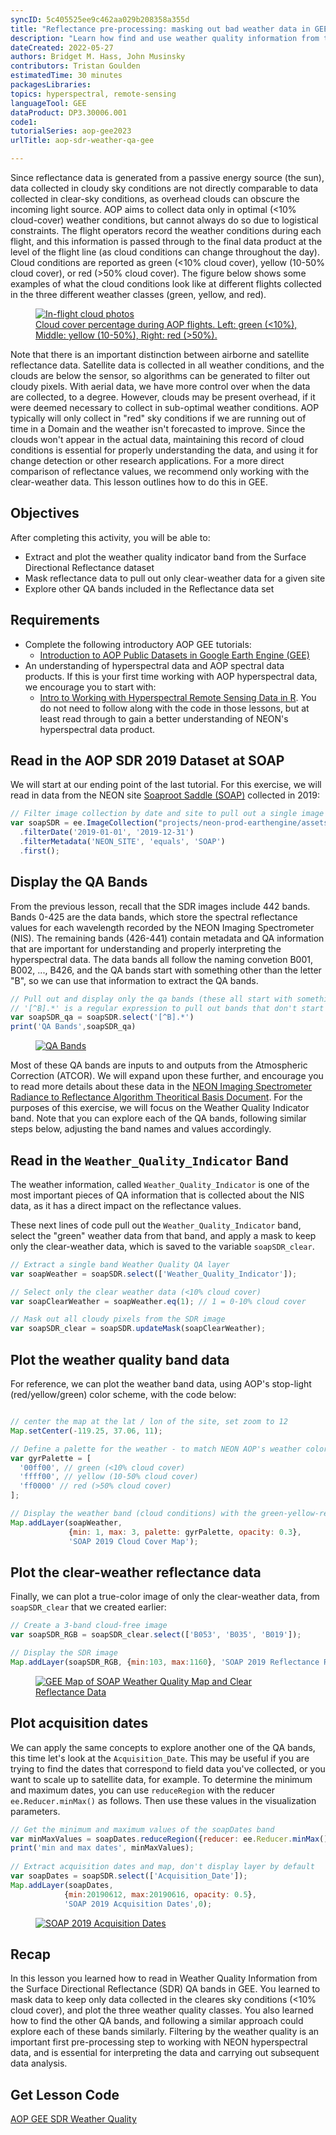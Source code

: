 ```yaml
---
syncID: 5c405525ee9c462aa029b208358a355d
title: "Reflectance pre-processing: masking out bad weather data in GEE"
description: "Learn how find and use weather quality information from the Reflectance QA band in GEE"
dateCreated: 2022-05-27
authors: Bridget M. Hass, John Musinsky
contributors: Tristan Goulden
estimatedTime: 30 minutes
packagesLibraries: 
topics: hyperspectral, remote-sensing
languageTool: GEE
dataProduct: DP3.30006.001
code1: 
tutorialSeries: aop-gee2023
urlTitle: aop-sdr-weather-qa-gee

---
```


Since reflectance data is generated from a passive energy source (the sun), data collected in cloudy sky conditions are not directly comparable to data collected in clear-sky conditions, as overhead clouds can obscure the incoming light source. AOP aims to collect data only in optimal (<10% cloud-cover) weather conditions, but cannot always do so due to logistical constraints. The flight operators record the weather conditions during each flight, and this information is passed through to the final data product at the level of the flight line (as cloud conditions can change throughout the day). Cloud conditions are reported as green (<10% cloud cover), yellow (10-50% cloud cover), or red (>50% cloud cover). The figure below shows some examples of what the cloud conditions look like at different flights collected in the three different weather classes (green, yellow, and red).

<figure>
	<a href="https://raw.githubusercontent.com/NEONScience/NEON-Data-Skills/main/graphics/aop-gee2023/1b_sdr_weather/flight_cloud_photos.png">
	<img src="https://raw.githubusercontent.com/NEONScience/NEON-Data-Skills/main/graphics/aop-gee2023/1b_sdr_weather/flight_cloud_photos.png" alt="In-flight cloud photos">
	<figcaption>Cloud cover percentage during AOP flights. Left: green (<10%), Middle: yellow (10-50%), Right: red (>50%).</figcaption>
	</a>
</figure>  

Note that there is an important distinction between airborne and satellite reflectance data. Satellite data is collected in all weather conditions, and the clouds are below the sensor, so algorithms can be generated to filter out cloudy pixels. With aerial data, we have more control over when the data are collected, to a degree. However, clouds may be present overhead, if it were deemed necessary to collect in sub-optimal weather conditions. AOP typically will only collect in "red" sky conditions if we are running out of time in a Domain and the weather isn't forecasted to improve. Since the clouds won't appear in the actual data, maintaining this record of cloud conditions is essential for properly understanding the data, and using it for change detection or other research applications. For a more direct comparison of reflectance values, we recommend only working with the clear-weather data. This lesson outlines how to do this in GEE.

<div id="ds-objectives" markdown="1">

## Objectives
After completing this activity, you will be able to:
- Extract and plot the weather quality indicator band from the Surface Directional Reflectance dataset
- Mask reflectance data to pull out only clear-weather data for a given site
- Explore other QA bands included in the Reflectance data set

## Requirements

- Complete the following introductory AOP GEE tutorials:
    - <a href="https://www.neonscience.org/resources/learning-hub/tutorials/intro-aop-gee-image-collections" target="_blank">Introduction to AOP Public Datasets in Google Earth Engine (GEE)</a>
- An understanding of hyperspectral data and AOP spectral data products. If this is your first time working with AOP hyperspectral data, we encourage you to start with:
    - <a href="https://www.neonscience.org/resources/learning-hub/tutorials/hsi-hdf5-r" target="_blank">Intro to Working with Hyperspectral Remote Sensing Data in R</a>. You do not need to follow along with the code in those lessons, but at least read through to gain a better understanding of NEON's hyperspectral data product.

</div>

## Read in the AOP SDR 2019 Dataset at SOAP

We will start at our ending point of the last tutorial. For this exercise, we will read in data from the NEON site <a href="https://www.neonscience.org/field-sites/soap" target="_blank">Soaproot Saddle (SOAP)</a> collected in 2019: 

```javascript
// Filter image collection by date and site to pull out a single image
var soapSDR = ee.ImageCollection("projects/neon-prod-earthengine/assets/HSI_REFL/001")
  .filterDate('2019-01-01', '2019-12-31')
  .filterMetadata('NEON_SITE', 'equals', 'SOAP')
  .first();
```
## Display the QA Bands

From the previous lesson, recall that the SDR images include 442 bands. Bands 0-425 are the data bands, which store the spectral reflectance values for each wavelength recorded by the NEON Imaging Spectrometer (NIS). The remaining bands (426-441) contain metadata and QA information that are important for understanding and properly interpreting the hyperspectral data. The data bands all follow the naming convetion B001, B002, ..., B426, and the QA bands start with something other than the letter "B", so we can use that information to extract the QA bands.

```javascript
// Pull out and display only the qa bands (these all start with something other than B)
// '[^B].*' is a regular expression to pull out bands that don't start with B
var soapSDR_qa = soapSDR.select('[^B].*') 
print('QA Bands',soapSDR_qa)
```

<figure>
	<a href="https://raw.githubusercontent.com/NEONScience/NEON-Data-Skills/main/graphics/aop-gee2023/1b_sdr_weather/qa_bands.PNG">
	<img src="https://raw.githubusercontent.com/NEONScience/NEON-Data-Skills/main/graphics/aop-gee2023/1b_sdr_weather/qa_bands.PNG" alt="QA Bands"></a>
</figure>

Most of these QA bands are inputs to and outputs from the Atmospheric Correction (ATCOR). We will expand upon these further, and encourage you to read more details about these data in the <a href="https://data.neonscience.org/api/v0/documents/NEON.DOC.001288vB?inline=true" target="_blank">NEON Imaging Spectrometer Radiance to Reflectance Algorithm Theoritical Basis Document</a>. For the purposes of this exercise, we will focus on the Weather Quality Indicator band. Note that you can explore each of the QA bands, following similar steps below, adjusting the band names and values accordingly.

## Read in the `Weather_Quality_Indicator` Band

The weather information, called `Weather_Quality_Indicator` is one of the most important pieces of QA information that is collected about the NIS data, as it has a direct impact on the reflectance values. 

These next lines of code pull out the `Weather_Quality_Indicator` band, select the "green" weather data from that band, and apply a mask to keep only the clear-weather data, which is saved to the variable `soapSDR_clear`.

```javascript
// Extract a single band Weather Quality QA layer
var soapWeather = soapSDR.select(['Weather_Quality_Indicator']);

// Select only the clear weather data (<10% cloud cover)
var soapClearWeather = soapWeather.eq(1); // 1 = 0-10% cloud cover

// Mask out all cloudy pixels from the SDR image
var soapSDR_clear = soapSDR.updateMask(soapClearWeather);
```

## Plot the weather quality band data

For reference, we can plot the weather band data, using AOP's stop-light (red/yellow/green) color scheme, with the code below:

```javascript

// center the map at the lat / lon of the site, set zoom to 12
Map.setCenter(-119.25, 37.06, 11);

// Define a palette for the weather - to match NEON AOP's weather color conventions
var gyrPalette = [
  '00ff00', // green (<10% cloud cover)
  'ffff00', // yellow (10-50% cloud cover)
  'ff0000' // red (>50% cloud cover)
];

// Display the weather band (cloud conditions) with the green-yellow-red palette
Map.addLayer(soapWeather,
             {min: 1, max: 3, palette: gyrPalette, opacity: 0.3},
             'SOAP 2019 Cloud Cover Map');
```

## Plot the clear-weather reflectance data
Finally, we can plot a true-color image of only the clear-weather data, from `soapSDR_clear` that we created earlier:

```javascript
// Create a 3-band cloud-free image 
var soapSDR_RGB = soapSDR_clear.select(['B053', 'B035', 'B019']);

// Display the SDR image
Map.addLayer(soapSDR_RGB, {min:103, max:1160}, 'SOAP 2019 Reflectance RGB');
```

<figure>
	<a href="https://raw.githubusercontent.com/NEONScience/NEON-Data-Skills/main/graphics/aop-gee2023/1b_sdr_weather/soap_clear_sdr_weather_map.PNG">
	<img src="https://raw.githubusercontent.com/NEONScience/NEON-Data-Skills/main/graphics/aop-gee2023/1b_sdr_weather/soap_clear_sdr_weather_map.PNG" alt="GEE Map of SOAP Weather Quality Map and Clear Reflectance Data"></a>
</figure>

## Plot acquisition dates

We can apply the same concepts to explore another one of the QA bands, this time let's look at the `Acquisition_Date`. This may be useful if you are trying to find the dates that correspond to field data you've collected, or you want to scale up to satellite data, for example. To determine the minimum and maximum dates, you can use `reduceRegion` with the reducer `ee.Reducer.minMax()` as follows. Then use these values in the visualization parameters.
	
```javascript	
// Get the minimum and maximum values of the soapDates band
var minMaxValues = soapDates.reduceRegion({reducer: ee.Reducer.minMax(),maxPixels: 1e10})
print('min and max dates', minMaxValues);
	
// Extract acquisition dates and map, don't display layer by default
var soapDates = soapSDR.select(['Acquisition_Date']);
Map.addLayer(soapDates,
            {min:20190612, max:20190616, opacity: 0.5},
            'SOAP 2019 Acquisition Dates',0);
```

<figure>
	<a href="https://raw.githubusercontent.com/NEONScience/NEON-Data-Skills/main/graphics/aop-gee2023/1b_sdr_weather/soap_acquisition_dates.PNG">
	<img src="https://raw.githubusercontent.com/NEONScience/NEON-Data-Skills/main/graphics/aop-gee2023/1b_sdr_weather/soap_acquisition_dates.PNG" alt="SOAP 2019 Acquisition Dates"></a>
</figure>
	
## Recap

In this lesson you learned how to read in Weather Quality Information from the Surface Directional Reflectance (SDR) QA bands in GEE. You learned to mask data to keep only data collected in the cleares sky conditions (<10% cloud cover), and plot the three weather quality classes. You also learned how to find the other QA bands, and following a similar approach could explore each of these bands similarly. Filtering by the weather quality is an important first pre-processing step to working with NEON hyperspectral data, and is essential for interpreting the data and carrying out subsequent data analysis.

## Get Lesson Code

<a href="https://code.earthengine.google.com/3b9f43d1e1baefab5ceabc6a59d03b51" target="_blank">AOP GEE SDR Weather Quality</a>
